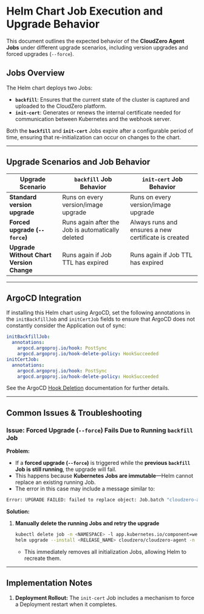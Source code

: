 # **Helm Chart Job Execution and Upgrade Behavior**

This document outlines the expected behavior of the **CloudZero Agent Jobs** under different upgrade scenarios, including version upgrades and forced upgrades (`--force`).

## **Jobs Overview**

The Helm chart deploys two Jobs:

- **`backfill`**: Ensures that the current state of the cluster is captured and uploaded to the CloudZero platform.
- **`init-cert`**: Generates or renews the internal certificate needed for communication between Kubernetes and the webhook server.

Both the **`backfill`** and **`init-cert`** Jobs expire after a configurable period of time, ensuring that re-initialization can occur on changes to the chart.

---

## **Upgrade Scenarios and Job Behavior**

| Upgrade Scenario                         | `backfill` Job Behavior                           | `init-cert` Job Behavior                             |
| ---------------------------------------- | ------------------------------------------------- | ---------------------------------------------------- |
| **Standard version upgrade**             | Runs on every version/image upgrade               | Runs on every version/image upgrade                  |
| **Forced upgrade (`--force`)**           | Runs again after the Job is automatically deleted | Always runs and ensures a new certificate is created |
| **Upgrade Without Chart Version Change** | Runs again if Job TTL has expired                 | Runs again if Job TTL has expired                    |

---

## **ArgoCD Integration**

If installing this Helm chart using ArgoCD, set the following annotations in the `initBackfillJob` and `initCertJob` fields to ensure that ArgoCD does not constantly consider the Application out of sync:

```yaml
initBackfillJob:
  annotations:
    argocd.argoproj.io/hook: PostSync
    argocd.argoproj.io/hook-delete-policy: HookSucceeded
initCertJob:
  annotations:
    argocd.argoproj.io/hook: PostSync
    argocd.argoproj.io/hook-delete-policy: HookSucceeded
```

See the ArgoCD [Hook Deletion](https://argo-cd.readthedocs.io/en/stable/user-guide/resource_hooks/#hook-deletion-policies) documentation for further details.

---

## **Common Issues & Troubleshooting**

### **Issue: Forced Upgrade (`--force`) Fails Due to Running `backfill` Job**

**Problem:**

- If a **forced upgrade (`--force`)** is triggered while the **previous `backfill` Job is still running**, the upgrade will fail.
- This happens because **Kubernetes Jobs are immutable**—Helm cannot replace an existing running Job.
- The error in this case may include a message similar to:

```sh
Error: UPGRADE FAILED: failed to replace object: Job.batch "cloudzero-agent-backfill"
```

**Solution:**

1. **Manually delete the running Jobs and retry the upgrade**
   ```sh
   kubectl delete job -n <NAMESPACE> -l app.kubernetes.io/component=webhook-server
   helm upgrade --install <RELEASE_NAME> cloudzero/cloudzero-agent -n <NAMESPACE> --version <version> --force
   ```
   - This immediately removes all initialization Jobs, allowing Helm to recreate them.

---

## **Implementation Notes**

1. **Deployment Rollout:** The `init-cert` Job includes a mechanism to force a Deployment restart when it completes.
